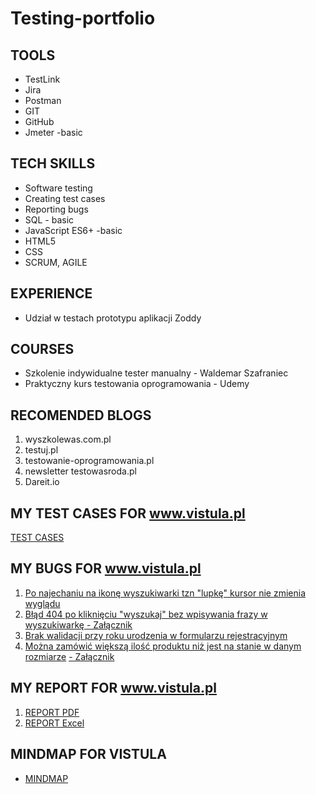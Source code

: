 # Testing-portfolio

## TOOLS

-   TestLink
-   Jira
-   Postman
-   GIT
-   GitHub
-   Jmeter -basic

## TECH SKILLS

-   Software testing
-   Creating test cases
-   Reporting bugs
-   SQL - basic
-   JavaScript ES6+ -basic
-   HTML5
-   CSS
-   SCRUM, AGILE

## EXPERIENCE

- Udział w testach prototypu aplikacji Zoddy

## COURSES

-   Szkolenie indywidualne tester manualny - Waldemar Szafraniec
-   Praktyczny kurs testowania oprogramowania - Udemy

## RECOMENDED BLOGS 

1. wyszkolewas.com.pl
2. testuj.pl
3. testowanie-oprogramowania.pl
4. newsletter testowasroda.pl
5. Dareit.io

## MY TEST CASES FOR www.vistula.pl

[TEST CASES](https://drive.google.com/file/d/1hIgI6tbhCGHe_siT2lICC1N0yTqy9t23/view?usp=sharing)

## MY BUGS FOR www.vistula.pl

1. [Po najechaniu na ikonę wyszukiwarki tzn "lupkę" kursor nie zmienia wyglądu](https://drive.google.com/file/d/1xAXvhnMgdhSfTkg-Q8t8GBgxQMqv-hX1/view?usp=sharing)
2. [Błąd 404 po kliknięciu "wyszukaj" bez wpisywania frazy w wyszukiwarkę ](https://drive.google.com/file/d/1HhSpaZ9qSyDzfMgy9wgQ7nwWfzCFy4iU/view?usp=sharing) [- Załącznik](https://drive.google.com/file/d/1tYa0R_hqEI8gQrHxwzJTVx0rKNqisiAO/view?usp=sharing)
3. [Brak walidacji przy roku urodzenia w formularzu rejestracyjnym](https://drive.google.com/file/d/1ZBxBIbhetzD6ho5yqEPqyhqKwC7UqcuE/view?usp=sharing)
4. [Można zamówić większą ilość produktu niż jest na stanie w danym rozmiarze](https://drive.google.com/file/d/1XcW8gZroPTt4NtVbkvhWRnlwgs3czzVN/view?usp=sharing) [- Załącznik](https://drive.google.com/file/d/1OmRWGdC6PYT6jeVftuZsA1_rl3mmVdsC/view?usp=sharing)

## MY REPORT FOR www.vistula.pl

1. [REPORT PDF](https://drive.google.com/file/d/1HY3xSGnG8uU88-bdHtXQ3T8uExZt0_7P/view?usp=sharing)
2. [REPORT Excel](https://docs.google.com/spreadsheets/d/1YapW3_qmYxwNm7epzr9olTrc9GreS1Lh/edit?usp=sharing&ouid=108257694330994410315&rtpof=true&sd=true)

## MINDMAP FOR VISTULA
- [MINDMAP](https://drive.google.com/file/d/149zTwZcEABu7nut2eWt4UVBjpC78iti0/view?usp=sharing)
